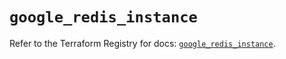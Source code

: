 # `google_redis_instance`

Refer to the Terraform Registry for docs: [`google_redis_instance`](https://registry.terraform.io/providers/hashicorp/google-beta/6.45.0/docs/resources/google_redis_instance).
